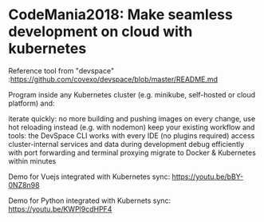 # CodeMania2018: Make seamless development on cloud with kubernetes

Reference tool from "devspace" :https://github.com/covexo/devspace/blob/master/README.md

Program inside any Kubernetes cluster (e.g. minikube, self-hosted or cloud platform) and:

iterate quickly: no more building and pushing images on every change, use hot reloading instead (e.g. with nodemon)
keep your existing workflow and tools: the DevSpace CLI works with every IDE (no plugins required)
access cluster-internal services and data during development
debug efficiently with port forwarding and terminal proxying
migrate to Docker & Kubernetes within minutes


Demo for Vuejs integrated with Kubernetes sync: https://youtu.be/bBY-0NZ8n98

Demo for Python integrated with Kubernets sync: https://youtu.be/KWPl9cdHPF4